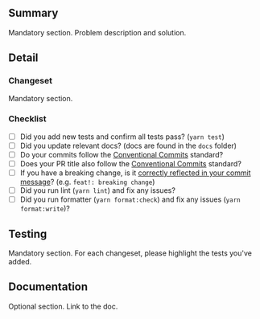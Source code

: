## Summary
Mandatory section.
Problem description and solution.

## Detail
### Changeset
Mandatory section.

### Checklist
- [ ] Did you add new tests and confirm all tests pass? (`yarn test`)
- [ ] Did you update relevant docs? (docs are found in the `docs` folder)
- [ ] Do your commits follow the [Conventional Commits](https://www.conventionalcommits.org/en/v1.0.0/) standard?
- [ ] Does your PR title also follow the [Conventional Commits](https://www.conventionalcommits.org/en/v1.0.0/) standard?
- [ ] If you have a breaking change, is it [correctly reflected in your commit message](https://www.conventionalcommits.org/en/v1.0.0/#examples)? (e.g. `feat!: breaking change`)
- [ ] Did you run lint (`yarn lint`) and fix any issues?
- [ ] Did you run formatter (`yarn format:check`) and fix any issues (`yarn format:write`)?

## Testing
Mandatory section.
For each changeset, please highlight the tests you've added.

## Documentation
Optional section.
Link to the doc.
